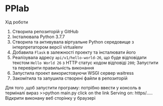 # PPlab
Хід роботи
1.	Створила репозиторій у GitHub
2.	Інсталювала Python 3.7.7
3.	Створила та активувала віртуальне Python середовище з інтерпретатором версії virtualenv
4.	Добавила `Flask` в залежності проекту та інсталювати його 
5.	Реалізувала адресу `api/v1/hello-world-26`, що буде відповідати текстом `Hello World 26` з HTTP статус кодом відповіді `200`; Запустити та перевірити правильність виконання
6.	Запустила проект використовуючи WSGI сервер waitress
7.	Закомітила та запушила створені файли в репозиторій 



Для того ,щоб запустити програму:
потрібно ввести у консоль в терміналі вираз >>python main.py
click on the link Serving on: https/.....
Відкрити виконану веб сторінку у браузері
